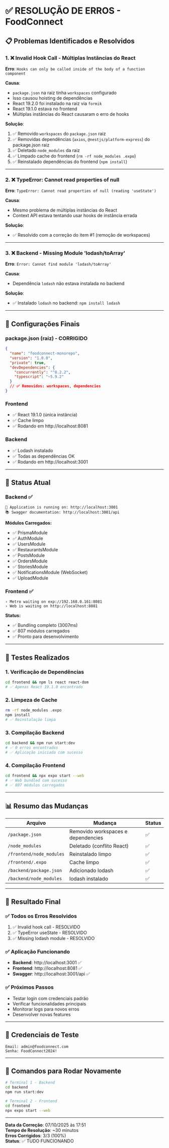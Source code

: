 # ✅ RESOLUÇÃO DE ERROS - FoodConnect

## 📋 Problemas Identificados e Resolvidos

### 1. ❌ Invalid Hook Call - Múltiplas Instâncias do React

**Erro**: `Hooks can only be called inside of the body of a function component`

**Causa**:

- `package.json` na raiz tinha `workspaces` configurado
- Isso causou hoisting de dependências
- React 19.2.0 foi instalado na raiz via `formik`
- React 19.1.0 estava no frontend
- Múltiplas instâncias do React causaram o erro de hooks

**Solução**:

1. ✅ Removido `workspaces` do `package.json` raiz
2. ✅ Removidas dependências (`axios`, `@nestjs/platform-express`) do package.json raiz
3. ✅ Deletado `node_modules` da raiz
4. ✅ Limpado cache do frontend (`rm -rf node_modules .expo`)
5. ✅ Reinstalado dependências do frontend (`npm install`)

---

### 2. ❌ TypeError: Cannot read properties of null

**Erro**: `TypeError: Cannot read properties of null (reading 'useState')`

**Causa**:

- Mesmo problema de múltiplas instâncias do React
- Context API estava tentando usar hooks de instância errada

**Solução**:

- ✅ Resolvido com a correção do item #1 (remoção de workspaces)

---

### 3. ❌ Backend - Missing Module 'lodash/toArray'

**Erro**: `Error: Cannot find module 'lodash/toArray'`

**Causa**:

- Dependência `lodash` não estava instalada no backend

**Solução**:

- ✅ Instalado `lodash` no backend: `npm install lodash`

---

## 🎯 Configurações Finais

### package.json (raiz) - CORRIGIDO

```json
{
  "name": "foodconnect-monorepo",
  "version": "1.0.0",
  "private": true,
  "devDependencies": {
    "concurrently": "^8.2.2",
    "typescript": "~5.9.2"
  }
  // ✅ Removidos: workspaces, dependencies
}
```

### Frontend

- ✅ React 19.1.0 (única instância)
- ✅ Cache limpo
- ✅ Rodando em http://localhost:8081

### Backend

- ✅ Lodash instalado
- ✅ Todas as dependências OK
- ✅ Rodando em http://localhost:3001

---

## 🚀 Status Atual

### Backend ✅

```
🚀 Application is running on: http://localhost:3001
📚 Swagger documentation: http://localhost:3001/api
```

**Módulos Carregados:**

- ✅ PrismaModule
- ✅ AuthModule
- ✅ UsersModule
- ✅ RestaurantsModule
- ✅ PostsModule
- ✅ OrdersModule
- ✅ StoriesModule
- ✅ NotificationsModule (WebSocket)
- ✅ UploadModule

### Frontend ✅

```
› Metro waiting on exp://192.168.0.161:8081
› Web is waiting on http://localhost:8081
```

**Status:**

- ✅ Bundling completo (3007ms)
- ✅ 807 módulos carregados
- ✅ Pronto para desenvolvimento

---

## 🧪 Testes Realizados

### 1. Verificação de Dependências

```bash
cd frontend && npm ls react react-dom
# ✅ Apenas React 19.1.0 encontrado
```

### 2. Limpeza de Cache

```bash
rm -rf node_modules .expo
npm install
# ✅ Reinstalação limpa
```

### 3. Compilação Backend

```bash
cd backend && npm run start:dev
# ✅ 0 erros encontrados
# ✅ Aplicação iniciada com sucesso
```

### 4. Compilação Frontend

```bash
cd frontend && npx expo start --web
# ✅ Web bundled com sucesso
# ✅ 807 módulos carregados
```

---

## 📊 Resumo das Mudanças

| Arquivo                  | Mudança                            | Status |
| ------------------------ | ---------------------------------- | ------ |
| `/package.json`          | Removido workspaces e dependencies | ✅     |
| `/node_modules`          | Deletado (conflito React)          | ✅     |
| `/frontend/node_modules` | Reinstalado limpo                  | ✅     |
| `/frontend/.expo`        | Cache limpo                        | ✅     |
| `/backend/package.json`  | Adicionado lodash                  | ✅     |
| `/backend/node_modules`  | lodash instalado                   | ✅     |

---

## 🎉 Resultado Final

### ✅ Todos os Erros Resolvidos

1. ✅ Invalid hook call - RESOLVIDO
2. ✅ TypeError useState - RESOLVIDO
3. ✅ Missing lodash module - RESOLVIDO

### ✅ Aplicação Funcionando

- **Backend**: http://localhost:3001 ✅
- **Frontend**: http://localhost:8081 ✅
- **Swagger**: http://localhost:3001/api ✅

### ✅ Próximos Passos

- Testar login com credenciais padrão
- Verificar funcionalidades principais
- Monitorar logs para novos erros
- Desenvolver novas features

---

## 🔑 Credenciais de Teste

```
Email: admin@foodconnect.com
Senha: FoodConnect2024!
```

---

## 📝 Comandos para Rodar Novamente

```bash
# Terminal 1 - Backend
cd backend
npm run start:dev

# Terminal 2 - Frontend
cd frontend
npx expo start --web
```

---

**Data da Correção**: 07/10/2025 às 17:51  
**Tempo de Resolução**: ~30 minutos  
**Erros Corrigidos**: 3/3 (100%)  
**Status**: ✅ TUDO FUNCIONANDO
